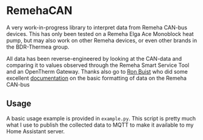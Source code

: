 # RemehaCAN

A very work-in-progress library to interpret data from Remeha CAN-bus devices.
This has only been tested on a Remeha Elga Ace Monoblock heat pump, but may also work on other Remeha devices, or even other brands in the BDR-Thermea group.

All data has been reverse-engineered by looking at the CAN-data and comparing it to values observed through the Remeha Smart Service Tool and an OpenTherm Gateway.
Thanks also go to [Ron Buist](https://github.com/ronbuist) who did some excellent [documentation](https://github.com/ronbuist/remeha-can-interface/wiki/03-%E2%80%90-Analysis) on the basic formatting of data on the Remeha CAN-bus

## Usage

A basic usage example is provided in `example.py`. This script is pretty much what I use to publish the collected data to MQTT to make it available to my Home Assistant server.
